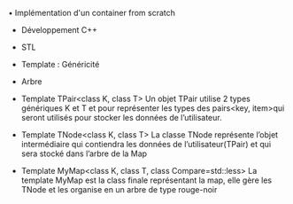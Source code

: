 • Implémentation d'un container from scratch
- Développement C++
- STL
- Template : Généricité
- Arbre

- Template TPair<class K, class T>
Un objet TPair utilise 2 types génériques K et T et pour représenter les types des pairs<key,
item>qui seront utilisés pour stocker les données de l’utilisateur.

- Template TNode<class K, class T>
La classe TNode représente l’objet intermédiaire qui contiendra les données de
l’utilisateur(TPair) et qui sera stocké dans l’arbre de la Map

- Template MyMap<class K, class T, class Compare=std::less<K>>
La template MyMap est la class finale représentant la map, elle gère les TNode et les
organise en un arbre de type rouge-noir

